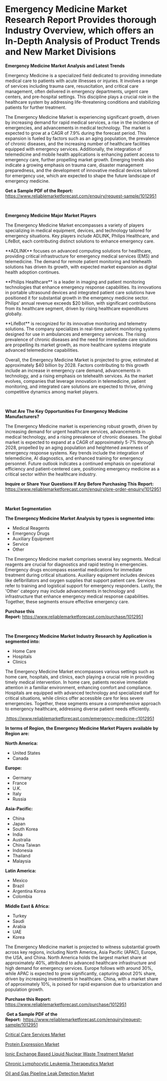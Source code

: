 <p><h1>Emergency Medicine Market Research Report Provides thorough Industry Overview, which offers an In-Depth Analysis of Product Trends and New Market Divisions</h1></p><p><strong>Emergency Medicine Market Analysis and Latest Trends</strong></p>
<p><p>Emergency Medicine is a specialized field dedicated to providing immediate medical care to patients with acute illnesses or injuries. It involves a range of services including trauma care, resuscitation, and critical care management, often delivered in emergency departments, urgent care centers, and pre-hospital settings. This discipline plays a crucial role in the healthcare system by addressing life-threatening conditions and stabilizing patients for further treatment.</p><p>The Emergency Medicine Market is experiencing significant growth, driven by increasing demand for rapid medical services, a rise in the incidence of emergencies, and advancements in medical technology. The market is expected to grow at a CAGR of 7.9% during the forecast period. This expansion is fueled by factors such as an aging population, the prevalence of chronic diseases, and the increasing number of healthcare facilities equipped with emergency services. Additionally, the integration of telemedicine and mobile health applications is enhancing patient access to emergency care, further propelling market growth. Emerging trends also indicate a growing emphasis on trauma care, disaster management preparedness, and the development of innovative medical devices tailored for emergency use, which are expected to shape the future landscape of emergency medicine.</p></p>
<p><strong>Get a Sample PDF of the Report:&nbsp;</strong> <a href="https://www.reliablemarketforecast.com/enquiry/request-sample/1012951?utm_campaign=1134&utm_medium=2&utm_source=Github&utm_content=ia&utm_term=06032025&utm_id=emergency-medicine">https://www.reliablemarketforecast.com/enquiry/request-sample/1012951</a></p>
<p>&nbsp;</p>
<p><strong>Emergency Medicine Major Market Players</strong></p>
<p><p>The Emergency Medicine Market encompasses a variety of players specializing in medical equipment, devices, and technology tailored for emergency situations. Key players include ADLINK, Philips Healthcare, and LifeBot, each contributing distinct solutions to enhance emergency care.</p><p>**ADLINK** focuses on advanced computing solutions for healthcare, providing critical infrastructure for emergency medical services (EMS) and telemedicine. The demand for remote patient monitoring and telehealth solutions has driven its growth, with expected market expansion as digital health adoption continues.</p><p>**Philips Healthcare** is a leader in imaging and patient monitoring technologies that enhance emergency response capabilities. Its innovations in portable ultrasound devices and integrated patient care solutions have positioned it for substantial growth in the emergency medicine sector. Philips’ annual revenue exceeds $20 billion, with significant contributions from its healthcare segment, driven by rising healthcare expenditures globally.</p><p>**LifeBot** is recognized for its innovative monitoring and telemetry solutions. The company specializes in real-time patient monitoring systems designed for use in ambulances and emergency services. The rising prevalence of chronic diseases and the need for immediate care solutions are propelling its market growth, as more healthcare systems integrate advanced telemedicine capabilities.</p><p>Overall, the Emergency Medicine Market is projected to grow, estimated at approximately $40 billion by 2028. Factors contributing to this growth include an increase in emergency care demand, advancements in technology, and a rising emphasis on telehealth services. As the market evolves, companies that leverage innovation in telemedicine, patient monitoring, and integrated care solutions are expected to thrive, driving competitive dynamics among market players.</p></p>
<p>&nbsp;</p>
<p><strong>What Are The Key Opportunities For Emergency Medicine Manufacturers?</strong></p>
<p><p>The Emergency Medicine market is experiencing robust growth, driven by increasing demand for urgent healthcare services, advancements in medical technology, and a rising prevalence of chronic diseases. The global market is expected to expand at a CAGR of approximately 5-7% through 2028, propelled by an aging population and heightened awareness of emergency response systems. Key trends include the integration of telemedicine, AI diagnostics, and enhanced training for emergency personnel. Future outlook indicates a continued emphasis on operational efficiency and patient-centered care, positioning emergency medicine as a critical sector within the healthcare industry.</p></p>
<p><strong>Inquire or Share Your Questions If Any Before Purchasing This Report:</strong> <a href="https://www.reliablemarketforecast.com/enquiry/pre-order-enquiry/1012951?utm_campaign=1134&utm_medium=2&utm_source=Github&utm_content=ia&utm_term=06032025&utm_id=emergency-medicine">https://www.reliablemarketforecast.com/enquiry/pre-order-enquiry/1012951</a></p>
<p>&nbsp;</p>
<p><strong>Market Segmentation</strong></p>
<p><strong>The Emergency Medicine Market Analysis by types is segmented into:</strong></p>
<p><ul><li>Medical Reagents</li><li>Emergency Drugs</li><li>Auxiliary Equipment</li><li>Service</li><li>Other</li></ul></p>
<p><p>The Emergency Medicine market comprises several key segments. Medical reagents are crucial for diagnostics and rapid testing in emergencies. Emergency drugs encompass essential medications for immediate treatment during critical situations. Auxiliary equipment includes devices like defibrillators and oxygen supplies that support patient care. Services refer to training and logistical support for emergency responders. Lastly, the 'Other' category may include advancements in technology and infrastructure that enhance emergency medical response capabilities. Together, these segments ensure effective emergency care.</p></p>
<p><strong>Purchase this Report:&nbsp;</strong><a href="https://www.reliablemarketforecast.com/purchase/1012951?utm_campaign=1134&utm_medium=2&utm_source=Github&utm_content=ia&utm_term=06032025&utm_id=emergency-medicine">https://www.reliablemarketforecast.com/purchase/1012951</a></p>
<p>&nbsp;</p>
<p><strong>The Emergency Medicine Market Industry Research by Application is segmented into:</strong></p>
<p><ul><li>Home Care</li><li>Hospitals</li><li>Clinics</li></ul></p>
<p><p>The Emergency Medicine Market encompasses various settings such as home care, hospitals, and clinics, each playing a crucial role in providing timely medical intervention. In home care, patients receive immediate attention in a familiar environment, enhancing comfort and compliance. Hospitals are equipped with advanced technology and specialized staff for critical situations, while clinics offer accessible care for less severe emergencies. Together, these segments ensure a comprehensive approach to emergency healthcare, addressing diverse patient needs efficiently.</p></p>
<p><a href="https://www.reliablemarketforecast.com/emergency-medicine-r1012951?utm_campaign=1134&utm_medium=2&utm_source=Github&utm_content=ia&utm_term=06032025&utm_id=emergency-medicine">&nbsp;https://www.reliablemarketforecast.com/emergency-medicine-r1012951</a></p>
<p><strong>In terms of Region, the Emergency Medicine Market Players available by Region are:</strong></p>
<p>
    <p> <strong> North America: </strong>
        <ul>
            <li>United States</li>
            <li>Canada</li>
        </ul>
        </p> 
    <p> <strong> Europe: </strong>
        <ul>
            <li>Germany</li>
            <li>France</li>
            <li>U.K.</li>
            <li>Italy</li>
            <li>Russia</li>
        </ul>
        </p> 
    <p> <strong> Asia-Pacific: </strong>
        <ul>
            <li>China</li>
            <li>Japan</li>
            <li>South Korea</li>
            <li>India</li>
            <li>Australia</li>
            <li>China Taiwan</li>
            <li>Indonesia</li>
            <li>Thailand</li>
            <li>Malaysia</li>
        </ul>
        </p> 
    <p> <strong> Latin America: </strong>
        <ul>
            <li>Mexico</li>
            <li>Brazil</li>
            <li>Argentina Korea</li>
            <li>Colombia</li>
        </ul>
        </p> 
    <p> <strong> Middle East & Africa: </strong>
        <ul>
            <li>Turkey</li>
            <li>Saudi</li>
            <li>Arabia</li>
            <li>UAE</li>
            <li>Korea</li>
        </ul>
    </p>
    </p>
<p><p>The Emergency Medicine market is projected to witness substantial growth across key regions, including North America, Asia Pacific (APAC), Europe, the USA, and China. North America holds the largest market share at approximately 40%, attributed to advanced healthcare infrastructure and high demand for emergency services. Europe follows with around 30%, while APAC is expected to grow significantly, capturing about 20% share, driven by increasing investments in healthcare. China, with a market share of approximately 10%, is poised for rapid expansion due to urbanization and population growth.</p></p>
<p><strong>Purchase this Report: </strong><a href="https://www.reliablemarketforecast.com/purchase/1012951?utm_campaign=1134&utm_medium=2&utm_source=Github&utm_content=ia&utm_term=06032025&utm_id=emergency-medicine">https://www.reliablemarketforecast.com/purchase/1012951</a></p>
<p>&nbsp;<strong>Get a Sample PDF of the Report:&nbsp;&nbsp;</strong><a href="https://www.reliablemarketforecast.com/enquiry/request-sample/1012951?utm_campaign=1134&utm_medium=2&utm_source=Github&utm_content=ia&utm_term=06032025&utm_id=emergency-medicine">https://www.reliablemarketforecast.com/enquiry/request-sample/1012951</a></p>
<p><strong></strong></p>
<p><p><a href="https://github.com/alablisepah/Market-Research-Report-List-1/blob/main/critical-care-services-market.md?utm_campaign=1134&utm_medium=2&utm_source=Github&utm_content=ia&utm_term=06032025&utm_id=emergency-medicine">Critical Care Services Market</a></p><p><a href="https://github.com/kocssequen/Market-Research-Report-List-1/blob/main/protein-expression-market.md?utm_campaign=1134&utm_medium=2&utm_source=Github&utm_content=ia&utm_term=06032025&utm_id=emergency-medicine">Protein Expression Market</a></p><p><a href="https://github.com/bauzolesco/Market-Research-Report-List-1/blob/main/ionic-exchange-based-liquid-nuclear-waste-treatment-market.md?utm_campaign=1134&utm_medium=2&utm_source=Github&utm_content=ia&utm_term=06032025&utm_id=emergency-medicine">Ionic Exchange Based Liquid Nuclear Waste Treatment Market</a></p><p><a href="https://github.com/keeniielokl/Market-Research-Report-List-1/blob/main/chronic-lymphocytic-leukemia-therapeutics-market.md?utm_campaign=1134&utm_medium=2&utm_source=Github&utm_content=ia&utm_term=06032025&utm_id=emergency-medicine">Chronic Lymphocytic Leukemia Therapeutics Market</a></p><p><a href="https://github.com/kuziaaring40/Market-Research-Report-List-1/blob/main/oil-and-gas-pipeline-leak-detection-market.md?utm_campaign=1134&utm_medium=2&utm_source=Github&utm_content=ia&utm_term=06032025&utm_id=emergency-medicine">Oil and Gas Pipeline Leak Detection Market</a></p></p>